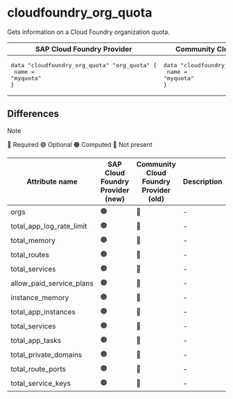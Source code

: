 # cloudfoundry_org_quota

Gets information on a Cloud Foundry organization quota.  

|  SAP Cloud Foundry Provider | Community Cloud Foundry Provider  |
| -- | -- |
| <pre>data "cloudfoundry_org_quota" "org_quota" {</br>  name = "myquota"</br>}</br></pre>|<pre>data "cloudfoundry_org_quota" "org_quota" {</br>  name = "myquota"</br>}</br></pre> |  

## Differences

> [!NOTE]  
> 🔵 Required  🟢 Optional 🟠 Computed  🔴 Not present

| Attribute name | SAP Cloud Foundry Provider (new)|  Community Cloud Foundry Provider (old) | Description |
| --- | --- | --- | --- |
| orgs | 🟠 | 🔴 | - |
| total_app_log_rate_limit | 🟠 | 🔴 | - |
| total_memory | 🟠 | 🔴 | - |
| total_routes | 🟠 | 🔴 | - |
| total_services | 🟠 | 🔴 | - |
| allow_paid_service_plans | 🟠 | 🔴 | - |
| instance_memory | 🟠 | 🔴 | - |
| total_app_instances | 🟠 | 🔴 | - |
| total_services | 🟠 | 🔴 | - |
| total_app_tasks | 🟠 | 🔴 | - |
| total_private_domains | 🟠 | 🔴 | - |
| total_route_ports | 🟠 | 🔴 | - |
| total_service_keys | 🟠 | 🔴 | - |
